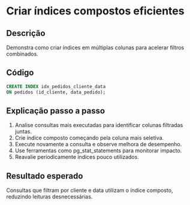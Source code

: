 # Criar índices compostos eficientes

## Descrição
Demonstra como criar índices em múltiplas colunas para acelerar filtros combinados.

## Código
```sql
CREATE INDEX idx_pedidos_cliente_data
ON pedidos (id_cliente, data_pedido);
```

## Explicação passo a passo
1. Analise consultas mais executadas para identificar colunas filtradas juntas.
2. Crie índice composto começando pela coluna mais seletiva.
3. Execute novamente a consulta e observe melhora de desempenho.
4. Use ferramentas como pg_stat_statements para monitorar impacto.
5. Reavalie periodicamente índices pouco utilizados.

## Resultado esperado
Consultas que filtram por cliente e data utilizam o índice composto, reduzindo leituras desnecessárias.
